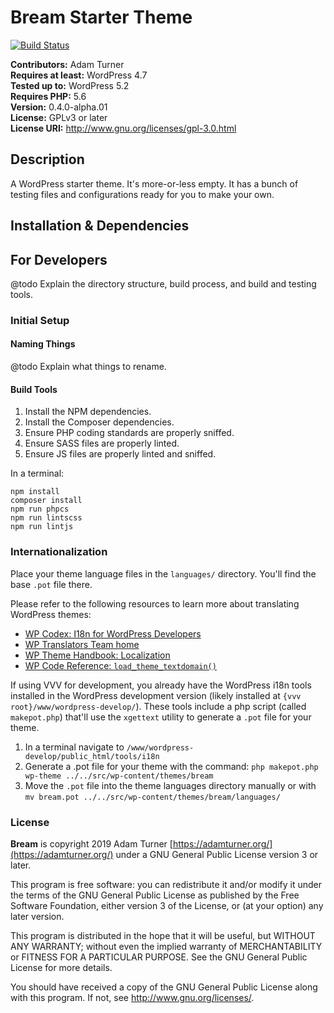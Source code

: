 # Bream Starter Theme

[![Build Status](https://travis-ci.org/admturner/bream.svg?branch=master)](https://travis-ci.org/admturner/bream)

**Contributors:** Adam Turner  
**Requires at least:** WordPress 4.7  
**Tested up to:** WordPress 5.2  
**Requires PHP:** 5.6  
**Version:** 0.4.0-alpha.01  
**License:** GPLv3 or later  
**License URI:** http://www.gnu.org/licenses/gpl-3.0.html  

## Description

A WordPress starter theme. It's more-or-less empty. It has a bunch of testing files and configurations ready for you to make your own.

## Installation & Dependencies

## For Developers

@todo Explain the directory structure, build process, and build and testing tools.

### Initial Setup

#### Naming Things

@todo Explain what things to rename.

#### Build Tools

1. Install the NPM dependencies.
2. Install the Composer dependencies.
3. Ensure PHP coding standards are properly sniffed.
4. Ensure SASS files are properly linted.
5. Ensure JS files are properly linted and sniffed.

In a terminal:

~~~
npm install
composer install
npm run phpcs
npm run lintscss
npm run lintjs
~~~

### Internationalization

Place your theme language files in the `languages/` directory. You'll find the base `.pot` file there.

Please refer to the following resources to learn more about translating WordPress themes:

* [WP Codex: I18n for WordPress Developers](https://codex.wordpress.org/I18n_for_WordPress_Developers)
* [WP Translators Team home](https://make.wordpress.org/polyglots/teams/)
* [WP Theme Handbook: Localization](https://developer.wordpress.org/themes/functionality/localization/)
* [WP Code Reference: `load_theme_textdomain()`](https://developer.wordpress.org/reference/functions/load_theme_textdomain/)

If using VVV for development, you already have the WordPress i18n tools installed in the WordPress development version (likely installed at `{vvv root}/www/wordpress-develop/`). These tools include a php script (called `makepot.php`) that'll use the `xgettext` utility to generate a `.pot` file for your theme.

1. In a terminal navigate to `/www/wordpress-develop/public_html/tools/i18n`
2. Generate a .pot file for your theme with the command: `php makepot.php wp-theme ../../src/wp-content/themes/bream`
3. Move the `.pot` file into the theme languages directory manually or with `mv bream.pot ../../src/wp-content/themes/bream/languages/`

### License

**Bream** is copyright 2019 Adam Turner [https://adamturner.org/](https://adamturner.org/) under a GNU General Public License version 3 or later.

This program is free software: you can redistribute it and/or modify it under the terms of the GNU General Public License as published by the Free Software
Foundation, either version 3 of the License, or (at your option) any later version.

This program is distributed in the hope that it will be useful, but WITHOUT ANY WARRANTY; without even the implied warranty of MERCHANTABILITY or FITNESS FOR A
PARTICULAR PURPOSE. See the GNU General Public License for more details.

You should have received a copy of the GNU General Public License along with this program. If not, see <http://www.gnu.org/licenses/>.
